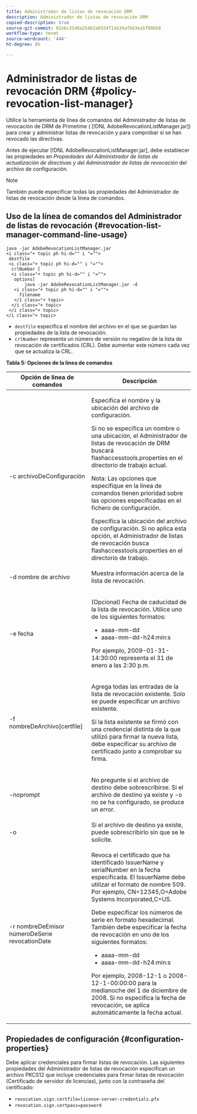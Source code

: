 ```yaml
---
title: Administrador de listas de revocación DRM
description: Administrador de listas de revocación DRM
copied-description: true
source-git-commit: 02ebc3548a254b2a6554f1ab34afbb3ea5f09bb8
workflow-type: tm+mt
source-wordcount: '444'
ht-degree: 0%

---
```


# Administrador de listas de revocación DRM {#policy-revocation-list-manager}

Utilice la herramienta de línea de comandos del Administrador de listas de revocación de DRM de Primetime ( [!DNL AdobeRevocationListManager.jar]) para crear y administrar listas de revocación y para comprobar si se han revocado las directivas.

Antes de ejecutar [!DNL AdobeRevocationListManager.jar], debe establecer las propiedades en *Propiedades del Administrador de listas de actualización de directivas y del Administrador de listas de revocación* del archivo de configuración.

>[!NOTE]
>
>También puede especificar todas las propiedades del Administrador de listas de revocación desde la línea de comandos.

## Uso de la línea de comandos del Administrador de listas de revocación {#revocation-list-manager-command-line-usage}

```
java -jar AdobeRevocationListManager.jar 
<i class="+ topic ph hi-d="" i "="">
 destfile 
 <i class="+ topic ph hi-d="" i "="">
  crlNumber [
  <i class="+ topic ph hi-d="" i "="">
   options] 
       java -jar AdobeRevocationListManager.jar -d 
   <i class="+ topic ph hi-d="" i "="">
     filename
   </i class="+ topic>
  </i class="+ topic>
 </i class="+ topic>
</i class="+ topic>
```

* `destfile` especifica el nombre del archivo en el que se guardan las propiedades de la lista de revocación.
* `crlNumber` representa un número de versión no negativo de la lista de revocación de certificados (CRL). Debe aumentar este número cada vez que se actualiza la CRL.

**Tabla 5: Opciones de la línea de comandos**

<table frame="all" colsep="1" rowsep="1" class="+ topic/table adobe-d/table " id="table_a3y_wqy_n4">  
 <thead class="- topic/thead "> 
  <tr rowsep="1" class="- topic/row "> 
   <th colname="1" class="- topic/entry entry"> Opción de línea de comandos </th> 
   <th colname="2" class="- topic/entry entry"> Descripción </th> 
  </tr> 
 </thead>
 <tbody class="- topic/tbody "> 
  <tr rowsep="1" class="- topic/row "> 
   <td colname="1" class="- topic/entry "><span class="+ topic/ph pr-d/codeph codeph">-c archivoDeConfiguración</span> </td> 
   <td colname="2" class="- topic/entry "><p class="- topic/p ">Especifica el nombre y la ubicación del archivo de configuración. </p><p class="- topic/p ">Si no se especifica un nombre o una ubicación, el Administrador de listas de revocación de DRM buscará <span class="filepath"> flashaccesstools.properties</span> en el directorio de trabajo actual. </p><p>Nota: Las opciones que especifique en la línea de comandos tienen prioridad sobre las opciones especificadas en el fichero de configuración. </p>Especifica la ubicación del archivo de configuración. Si no aplica esta opción, el Administrador de listas de revocación busca <span class="filepath"> flashaccesstools.properties</span> en el directorio de trabajo. </td> 
  </tr> 
  <tr rowsep="1" class="- topic/row "> 
   <td colname="1" class="- topic/entry "><span class="+ topic/ph pr-d/codeph codeph">-d nombre de archivo</span> </td> 
   <td colname="2" class="- topic/entry "> <p class="- topic/p ">Muestra información acerca de la lista de revocación. </p> </td> 
  </tr> 
  <tr rowsep="1" class="- topic/row "> 
   <td colname="1" class="- topic/entry "><span class="+ topic/ph pr-d/codeph codeph">-e fecha</span> </td> 
   <td colname="2" class="- topic/entry "> <p class="- topic/p ">(Opcional) Fecha de caducidad de la lista de revocación. Utilice uno de los siguientes formatos: 
     <ul id="ul_2C89F8183C3647C593CB67576D9DED07"> 
      <li id="li_A866F6CBCB464193A119A6609C8F3B2A"><span class="+ topic/ph pr-d/codeph codeph">aaaa-mm-dd</span> </li> 
      <li id="li_B5F9F6C995E64464838DDE447848F707"><span class="+ topic/ph pr-d/codeph codeph">aaaa-mm-dd-h24:min:s</span> </li> 
     </ul>Por ejemplo, 2009-01-31-14:30:00 representa el 31 de enero a las 2:30 p.m. </p> </td> 
  </tr> 
  <tr rowsep="1" class="- topic/row "> 
   <td colname="1" class="- topic/entry "><span class="codeph">-f nombreDeArchivo[certfile]</span> </td> 
   <td colname="2" class="- topic/entry "> <p>Agrega todas las entradas de la lista de revocación existente. Solo se puede especificar un archivo existente. </p> <p class="- topic/p ">Si la lista existente se firmó con una credencial distinta de la que utilizó para firmar la nueva lista, debe especificar su archivo de certificado junto a comprobar su firma. </p> </td> 
  </tr> 
  <tr rowsep="1" class="- topic/row "> 
   <td colname="1" class="- topic/entry "><span class="codeph"> -noprompt</span> </td> 
   <td colname="2" class="- topic/entry "> <p class="- topic/p ">No pregunte si el archivo de destino debe sobrescribirse. Si el archivo de destino ya existe y <span class="codeph"> -o</span> no se ha configurado, se produce un error. </p> </td> 
  </tr> 
  <tr rowsep="1" class="- topic/row "> 
   <td colname="1" class="- topic/entry "><span class="codeph"> -o</span> </td> 
   <td colname="2" class="- topic/entry "> Si el archivo de destino ya existe, puede sobrescribirlo sin que se le solicite. </td> 
  </tr> 
  <tr rowsep="0" class="- topic/row "> 
   <td colname="1" class="- topic/entry "><span class="codeph">-r nombreDeEmisor númeroDeSerie revocationDate</span> </td> 
   <td colname="2" class="- topic/entry "> <p class="- topic/p ">Revoca el certificado que ha identificado <span class="codeph"> IssuerName</span> y <span class="codeph"> serialNumber</span> en la fecha especificada. El <span class="codeph"> IssuerName</span> debe utilizar el formato de nombre 509. Por ejemplo, <span class="codeph"> CN=12345,O=Adobe Systems Incorporated,C=US</span>. </p> <p>Debe especificar los números de serie en formato hexadecimal. También debe especificar la fecha de revocación en uno de los siguientes formatos: 
     <ul id="ul_1524FBC6818248F3A2B271243E649400"> 
      <li id="li_BC618EA2332D42A59B1B5434CAFFD2AF"><span class="+ topic/ph pr-d/codeph codeph">aaaa-mm-dd</span> </li> 
      <li id="li_97F77810D20C4CF2944EFCFF5DFAE467"><span class="+ topic/ph pr-d/codeph codeph">aaaa-mm-dd-h24:min:s</span> </li> 
     </ul>Por ejemplo, 2008-12-1 o 2008-12-1-00:00:00 para la medianoche del 1 de diciembre de 2008. Si no especifica la fecha de revocación, se aplica automáticamente la fecha actual. </p> </td> 
  </tr> 
 </tbody> 
</table>

## Propiedades de configuración {#configuration-properties}

Debe aplicar credenciales para firmar listas de revocación. Las siguientes propiedades del Administrador de listas de revocación especifican un archivo PKCS12 que incluye credenciales para firmar listas de revocación (Certificado de servidor de licencias), junto con la contraseña del certificado:

* `revocation.sign.certfile=license-server-credentials.pfx`
* `revocation.sign.certpass=password`
